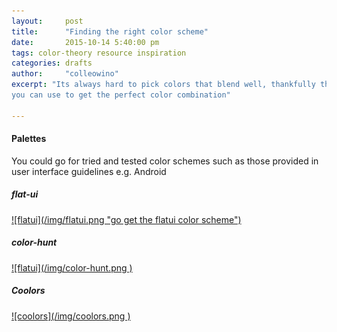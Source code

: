```yaml
---
layout:     post
title:      "Finding the right color scheme"
date:       2015-10-14 5:40:00 pm
tags: color-theory resource inspiration
categories: drafts
author:     "colleowino"
excerpt: "Its always hard to pick colors that blend well, thankfully there are some tools
you can use to get the perfect color combination"

---
```

#### Palettes 
You could go for tried and tested color schemes such as those provided in user interface
guidelines e.g. Android

##### flat-ui
<a href="http://flatuicolors.com/" target="_blank">
![flatui](/img/flatui.png "go get the flatui color scheme")
</a>

##### color-hunt 
<a href="http://www.colorhunt.co/" target="_blank">
![flatui](/img/color-hunt.png )
</a>

##### Coolors 
<a href="http://www.colorhunt.co/" target="_blank">
![coolors](/img/coolors.png )
</a>

